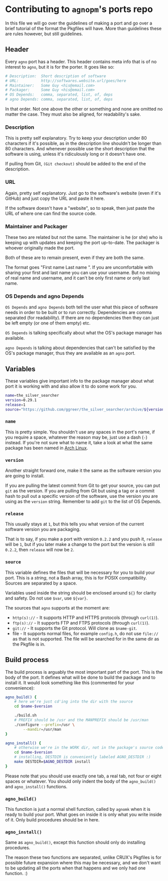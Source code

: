# Contributing to `agnopm`'s ports repo

In this file we will go over the guidelines of making a port and go over a brief
tutorial of the format the Pkgfiles will have.  More than guidelines these are
rules however, but still guidelines.

## Header

Every `agno` port has a header.  This header contains meta info that is of no
interest to `agno`, but it is for the porter.  It goes like so:

``` sh
# Description:  Short description of software
# URL:          http://softwares.website.url/goes/here
# Maintainer:   Some Guy <his@email.com>
# Packager:     Some Guy <his@email.com>
# OS Depends:   comma, separated, list, of, deps
# agno Depends: comma, separated, list, of, deps
```

In that order.  Not one above the other or something and none are omitted no
matter the case.  They must also be aligned, for readability's sake.

### Description

This is pretty self explanatory.  Try to keep your description under 80
characters if it's possible, as in the description line shouldn't be longer than
80 characters.  And whenever possible use the short description that the
software is using, unless it's ridiculously long or it doesn't have one.

If pulling from Git, `(Git checkout)` should be added to the end of the
description.

### URL

Again, pretty self explanatory.  Just go to the software's website (even if it's
GitHub) and just copy the URL and paste it here.

If the software doesn't have a "website", so to speak, then just paste the URL
of where one can find the source code.

### Maintainer and Packager

These two are related but not the same.  The maintainer is he (or she) who is
keeping up with updates and keeping the port up-to-date.  The packager is
whoever originally made the port.

Both of these are to remain present, even if they are both the same.

The format goes "First name Last name <some at email dot com>".  If you are
uncomfortable with sharing your first and last name you can use your username.
But no mixing of real name and username, and it can't be only first name or only
last name.

### OS Depends and agno Depends

`OS Depends` and `agno Depends` both tell the user what this piece of software
needs in order to be built or to run correctly.  Dependencies are comma
separated (for readability).  If there are no dependencies then they can just be
left empty (or one of them empty) etc.

`OS Depends` is talking specifically about what the OS's package manager has
available.

`agno Depends` is talking about dependencies that can't be satisfied by the OS's
package manager, thus they are available as an `agno` port.

## Variables

These variables give important info to the package manager about what port it is
working with and also allow it to do some work for you.

``` sh
name=the_silver_searcher
version=0.29.1
release=1
source="https://github.com/ggreer/the_silver_searcher/archive/${version}.tar.gz"
```

### `name`

This is pretty simple.  You shouldn't use any spaces in the port's name, if you
require a space, whatever the reason may be, just use a dash (`-`) instead.  If
you're not sure what to name it, take a look at what the same package has been
named in [Arch Linux][al].

[al]: https://www.archlinux.org

### `version`

Another straight forward one, make it the same as the software version you are
going to install.

If you are pulling the latest commit from Git to get your source, you can put
`git` as the version.  If you are pulling from Git but using a tag or a commit
hash to pull out a specific version of the software, use the version you are
using as the `version` string.  Remember to add `git` to the list of OS Depends.

### `release`

This usually stays at `1`, but this tells you what version of the current
software version you are packaging.

That is to say, if you make a port with version `0.2.2` and you push it,
`release` will be `1`, but if you later make a change to the port but the
version is still `0.2.2`, then `release` will now be `2`.

### `source`

This variable defines the files that will be necessary for you to build your
port.  This is a *string*, not a Bash array, this is for POSIX compatibility.
Sources are separated by a space.

Variables used inside the string should be enclosed around `${}` for clarity and
safety.  Do not use `$var`, use `${var}`.

The sources that `agno` supports at the moment are:

- `http(s)://` - It supports HTTP and HTTPS protocols (through `curl(1)`).
- `ftp(s)://` - It supports FTP and FTPS protocols (through `curl(1)`).
- `git://` - It supports the Git protocol.  Will clone as `$name-git`.
- file - It supports normal files, for example `config.h`, do not use `file://`
  as that is not supported.  The file will be searched for in the same dir as
  the Pkgfile is in.

## Build process

The build process is arguably the most important part of the port.  This is the
body of the port.  It defines what will be done to build the package and to
install it.  It would look something like this (commented for your convenience):

``` sh
agno_build() {
	# here we're just cd'ing into the dir with the source
	cd $name-$version

	./build.sh
	# PREFIX should be /usr and the MANPREFIX should be /usr/man
	./configure --prefix=/usr \
		--mandir=/usr/man
}

agno_install() {
	# otherwise we're in the WORK dir, not in the package's source code dir
	cd $name-$version
	# installing, DESTDIR is conveniently labeled AGNO_DESTDIR :)
	make DESTDIR=$AGNO_DESTDIR install
}
```

Please note that you should use exactly one tab, a real tab, not four or eight
spaces or whatever.  You should only indent the body of the `agno_build()` and
`agno_install()` functions.

### `agno_build()`

This function is just a normal shell function, called by `agnomk` when it is
ready to build your port.  What goes on inside it is only what you write inside
of it.  Only build procedures should be in here.

### `agno_install()`

Same as `agno_build()`, except this function should only do installing
procedures.

The reason these two functions are separated, unlike CRUX's Pkgfiles is for
possible future expansion where this may be necessary, and we don't want to be
updating all the ports when that happens and we only had one function.  :)
